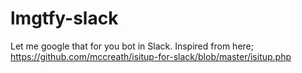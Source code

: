 # lmgtfy-slack
Let me google that for you bot in Slack. 
Inspired from here; https://github.com/mccreath/isitup-for-slack/blob/master/isitup.php
